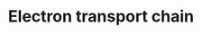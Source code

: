 ---
annotations:
- id: PW:0000034
  parent: classic metabolic pathway
  type: Pathway Ontology
  value: electron transport chain pathway
authors:
- MaintBot
- AlexanderPico
- FerryJagers
- Christine Chichester
- Egonw
- LWackers
- Mkutmon
- Eweitz
- Khanspers
citedin:
- link: PMC12309373
  title: 'Cluefish: mining the dark matter of transcriptional data series with over-representation
    analysis enhanced by aggregated biological prior knowledge (2025)'
communities: []
description: 'An electron transport chain(ETC) couples a chemical reaction between
  an electron donor (such as NADH) and an electron acceptor (such as O₂) to the transfer
  of H⁺ ions across a membrane, through a set of mediating biochemical reactions.
  These H⁺ ions are used to produce adenosine triphosphate (ATP), the main energy
  intermediate in living organisms, as they move back across the membrane.  In mitochondria,
  it is the conversion of oxygen to water, NADH to NAD+ and succinate to fumarate
  that drives the transfer of H⁺ ions. Source: [Wikipedia](https://en.wikipedia.org/wiki/Electron_transport_chain)'
last-edited: 2025-08-23
ndex: null
organisms:
- Danio rerio
redirect_from:
- /index.php/Pathway:WP1339
- /instance/WP1339
- /instance/WP1339_r140426
revision: r140426
schema-jsonld:
- '@context': https://schema.org/
  '@id': https://wikipathways.github.io/pathways/WP1339.html
  '@type': Dataset
  creator:
    '@type': Organization
    name: WikiPathways
  description: 'An electron transport chain(ETC) couples a chemical reaction between
    an electron donor (such as NADH) and an electron acceptor (such as O₂) to the
    transfer of H⁺ ions across a membrane, through a set of mediating biochemical
    reactions. These H⁺ ions are used to produce adenosine triphosphate (ATP), the
    main energy intermediate in living organisms, as they move back across the membrane.  In
    mitochondria, it is the conversion of oxygen to water, NADH to NAD+ and succinate
    to fumarate that drives the transfer of H⁺ ions. Source: [Wikipedia](https://en.wikipedia.org/wiki/Electron_transport_chain)'
  keywords:
  - ATP
  - COX5B
  - Cytochrome C
  - FAD
  - FADH2
  - H⁺
  - H₂O
  - NAD+
  - NADH
  - NDUFB1
  - NDUFB4
  - NDUFC1
  - O₂
  - Succinate
  - Ubiquinone
  - atp5a1
  - atp5b
  - atp5c1
  - atp5d
  - atp5e
  - atp5f1
  - atp5g1
  - atp5g3a
  - atp5h
  - atp5ia
  - atp5l
  - atp5o
  - atp5s
  - atpif1a
  - cox11
  - cox15
  - cox17
  - cox4i1
  - cox5aa
  - cox6a1
  - cox6b1
  - cox6c
  - cox7a1
  - cox7a2a
  - cox7a3
  - cox7b
  - cox8b
  - e-
  - mt-atp6
  - mt-co1
  - mt-co2
  - mt-co3
  - mt-cyb
  - mt-nd1
  - mt-nd2
  - mt-nd3
  - mt-nd4
  - mt-nd4l
  - mt-nd5
  - mt-nd6
  - ndufa1
  - ndufa10
  - ndufa12
  - ndufa2
  - ndufa3
  - ndufa4l
  - ndufa5
  - ndufa6
  - ndufa7
  - ndufa8
  - ndufa9a
  - ndufab1b
  - ndufb10
  - ndufb2
  - ndufb3
  - ndufb5
  - ndufb6
  - ndufb7
  - ndufb8
  - ndufb9
  - ndufc2
  - ndufs1
  - ndufs2
  - ndufs3
  - ndufs4
  - ndufs5
  - ndufs6
  - ndufs7
  - ndufs8a
  - ndufv1
  - ndufv2
  - ndufv3
  - sco1
  - sdha
  - sdhc
  - sdhda
  - si:ch211-140m22.7
  - si:dkey-21c1.4
  - si:dkey-31b16.7
  - slc25a14
  - slc25a27
  - slc25a4
  - slc25a6
  - surf1
  - ucp3
  - uqcr10
  - uqcrb
  - uqcrc1
  - uqcrc2a
  - uqcrfs1
  - uqcrh
  - uqcrq
  license: CC0
  name: Electron transport chain
seo: CreativeWork
title: Electron transport chain
wpid: WP1339
---